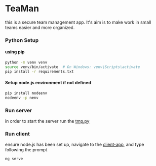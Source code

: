 # TeaMan
this is a secure team management app. It's aim is to make work in small teams easier and more organized.


### Python Setup
#### using pip
```bash
python -m venv venv
source venv/bin/activate  # On Windows: venv\Scripts\activate
pip install -r requirements.txt
```

#### Setup node.js environment if not defined
```bash
pip install nodeenv
nodeenv -p nenv
```

### Run server
in order to start the server run the [tmp.py](./src/server/datasource/tmp.py)

### Run client
ensure node.js has been set up, 
navigate to the [client-app](./src/client-app), 
and type following the prompt
```bash
ng serve
```
